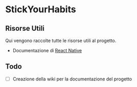 # StickYourHabits

## Risorse Utili

Qui vengono raccolte tutte le risorse utili al progetto.

* Documentazione di [React Native](https://reactnative.dev/docs/getting-started)

## Todo
- [ ] Creazione della wiki per la documentazione del progetto
